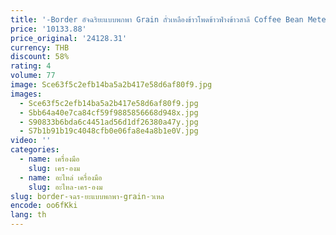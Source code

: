 ```yaml
---
title: '-Border อัจฉริยะแบบพกพา Grain ถั่วเหลืองข้าวโพดข้าวฟ่างข้าวสาลี Coffee Bean Meter'
price: '10133.88'
price_original: '24128.31'
currency: THB
discount: 58%
rating: 4
volume: 77
image: Sce63f5c2efb14ba5a2b417e58d6af80f9.jpg
images:
  - Sce63f5c2efb14ba5a2b417e58d6af80f9.jpg
  - Sbb64a40e7ca84cf59f9885856668d948x.jpg
  - S90833b6bda6c4451ad56d1df26380a47y.jpg
  - S7b1b91b19c4048cfb0e06fa8e4a8b1e0V.jpg
video: ''
categories:
  - name: เครื่องมือ
    slug: เคร-องม
  - name: อะไหล่ เครื่องมือ
    slug: อะไหล-เคร-องม
slug: border-จฉร-ยะแบบพกพา-grain-วเหล
encode: oo6fKki
lang: th
---
```

  